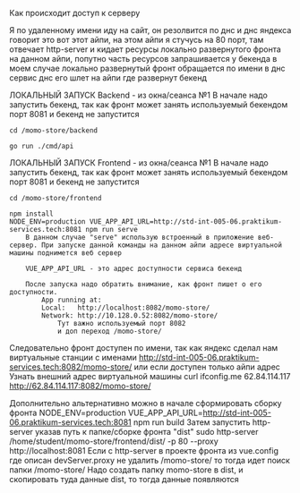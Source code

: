 Как происходит доступ к серверу

Я по удаленному имени иду на сайт, он резолвится по днс и днс яндекса говорит это вот этот айпи, на этом айпи я стучусь на 80 порт, там отвечает http-server и кидает ресурсы локально развернутого фронта на данном айпи, попутно часть ресурсов запрашивается у бекенда в моем случае локально развернутый фронт обращается по имени в днс сервис днс его шлет на айпи где развернут бекенд

ЛОКАЛЬНЫЙ ЗАПУСК Backend - из окна/сеанса №1
	В начале надо запустить бекенд, так как фронт может занять используемый бекендом порт 8081 и бекенд не запустится
	
	cd /momo-store/backend
	
	go run ./cmd/api

ЛОКАЛЬНЫЙ ЗАПУСК Frontend - из окна/сеанса №1
	В начале надо запустить бекенд, так как фронт может занять используемый бекендом порт 8081 и бекенд не запустится
	
	cd /momo-store/frontend
	
	npm install
	NODE_ENV=production VUE_APP_API_URL=http://std-int-005-06.praktikum-services.tech:8081 npm run serve
		В данном случае "serve" использую встроенный в приложение веб-сервер. При запуске данной команды на данном айпи адресе виртуальной машины поднимется веб сервер
		
		VUE_APP_API_URL - это адрес доступности сервиса бекенд
		
		После запуска надо обратить внимание, как фронт пишет о его доступности.
			App running at:
			Local:   http://localhost:8082/momo-store/
			Network: http://10.128.0.52:8082/momo-store/
				Тут важно используемый порт 8082
				и доп переход /momo-store/

Следовательно фронт доступен по имени, так как яндекс сделал нам виртуальные станции с именами
	http://std-int-005-06.praktikum-services.tech:8082/momo-store/
или если доступен только айпи адрес
Узнать внешний адрес виртуальной машины
	curl ifconfig.me
		62.84.114.117
	http://62.84.114.117:8082/momo-store/

Дополнительно альтернативно можно в начале сформировать сборку фронта
	NODE_ENV=production VUE_APP_API_URL=http://std-int-005-06.praktikum-services.tech:8081 npm run build
Затем запустить http-server указав путь к папке/сборке фронта "dist"
	sudo http-server /home/student/momo-store/frontend/dist/ -p 80 --proxy http://localhost:8081
		Если с http-server в проекте фронта из vue.config где описан devServer.proxy не удалить /momo-store/ то тогда идет поиск папки /momo-store/
		Надо создать папку momo-store в dist, и скопировать туда данные dist, то тогда данные появляются


 
